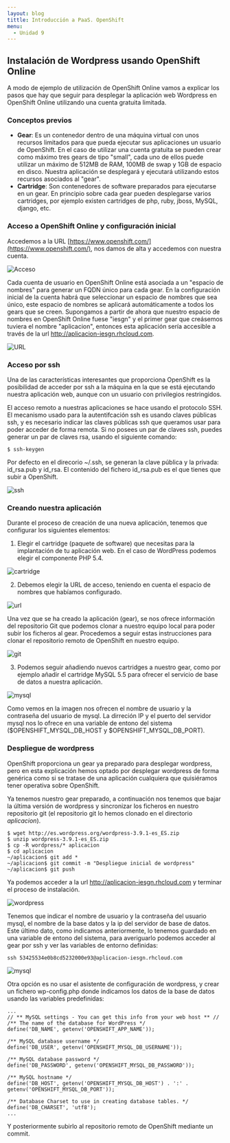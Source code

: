 ```yaml
---
layout: blog
tittle: Introducción a PaaS. OpenShift
menu:
  - Unidad 9
---
```


## Instalación de Wordpress usando OpenShift Online

A modo de ejemplo de utilización de OpenShift Online vamos a explicar los pasos
que hay que seguir para desplegar la aplicación web Wordpress en OpenShift
Online utilizando una cuenta gratuita limitada.

### Conceptos previos

* **Gear**: Es un contenedor dentro de una máquina virtual con unos recursos
  limitados para que pueda ejecutar sus aplicaciones un usuario de OpenShift. En
  el caso de utilizar una cuenta gratuita  se pueden crear como máximo tres
  gears de tipo "small", cada uno de ellos puede utilizar un máximo de 512MB de
  RAM, 100MB de swap y 1GB de espacio en disco. Nuestra aplicación se desplegará
  y ejecutará utilizando estos recursos asociados al "gear".
* **Cartridge**: Son contenedores de software preparados para ejecutarse en un
    gear. En principio sobre cada gear pueden desplegarse varios cartridges, por
    ejemplo existen cartridges de php, ruby, jboss, MySQL, django, etc.

### Acceso a OpenShift Online y configuración inicial

Accedemos a la URL [https://www.openshift.com/](https://www.openshift.com/), nos
damos de alta y accedemos con nuestra cuenta. 

![Acceso](img/openshift1.png)

Cada cuenta de usuario en OpenShift Online está asociada a un "espacio de
nombres" para generar un FQDN único para cada gear. En la configuración inicial
de la cuenta habrá que seleccionar un espacio de nombres que sea único, este
espacio de nombres se aplicará automáticamente a todos los gears que se
creen. Supongamos a partir de ahora que nuestro espacio de nombres en OpenShift
Online fuese "iesgn" y el primer gear que creásemos tuviera el nombre
"aplicacion", entonces esta aplicación sería accesible a través de la url
http://aplicacion-iesgn.rhcloud.com. 

![URL](img/openshift2.png)

### Acceso por ssh

Una de las características interesantes que proporciona OpenShift es la
posibilidad de acceder por ssh a la máquina en la que se está ejecutando
nuestra aplicación web, aunque con un usuario con privilegios restringidos.

El acceso remoto a nuestras aplicaciones se hace usando el protocolo SSH. El
mecanismo usado para la autentifcación ssh es usando claves públicas ssh, y es 
necesario indicar las claves públicas ssh que queramos usar para poder acceder
de forma remota. Si no posees un par de claves ssh, puedes generar un par de
claves rsa, usando el siguiente comando: 

    $ ssh-keygen

Por defecto en el direcorio ~/.ssh, se generan la clave pública y la privada:
id_rsa.pub y id_rsa. El contenido del fichero id_rsa.pub es el que tienes que
subir a OpenShift.

![ssh](img/openshift3.png)

### Creando nuestra aplicación

Durante el proceso de creación de una nueva aplicación, tenemos que configurar
los siguientes elementos:

1) Elegir el cartridge (paquete de software) que necesitas para la implantación 
de tu aplicación web. En el caso de WordPress podemos elegir el componente PHP
5.4.

![cartridge](img/openshift4.png)

2) Debemos elegir la URL de acceso, teniendo en cuenta el espacio de nombres que
habíamos configurado.

![url](img/openshift5.png)

Una vez que se ha creado la aplicación (gear), se nos ofrece información del
repositorio Git que podemos clonar a nuestro equipo local para poder subir los
ficheros al gear. Procedemos a seguir estas instrucciones para clonar el
repositorio remoto de OpenShift en nuestro equipo.

![git](img/openshift6.png)

3) Podemos seguir añadiendo nuevos cartridges a nuestro gear, como por ejemplo
añadir el cartridge MySQL 5.5 para ofrecer el servicio de base de datos a
nuestra aplicación.

![mysql](img/openshift7.png)

Como vemos en la imagen nos ofrecen el nombre de usuario y la contraseña del
usuario de mysql. La dirreción IP y el puerto del servidor mysql nos lo ofrece
en una variable de entono del sistema ($OPENSHIFT_MYSQL_DB_HOST y
$OPENSHIFT_MYSQL_DB_PORT).

### Despliegue de wordpress

OpenShift proporciona un gear ya preparado para desplegar wordpress, pero en
esta explicación hemos optado por desplegar wordpress de forma genérica como si
se tratase de una aplicación cualquiera que quisiéramos tener operativa sobre
OpenShift.

Ya tenemos nuestro gear preparado, a continuación nos tenemos que bajar la 
última versión de wordpress y sincronizar los ficheros en nuestro repositorio
git (el repositorio git lo hemos clonado en el directorio *aplicacion*). 

    $ wget http://es.wordpress.org/wordpress-3.9.1-es_ES.zip
    $ unzip wordpress-3.9.1-es_ES.zip
    $ cp -R wordpress/* aplicacion
    $ cd aplicacion 
    ~/aplicacion$ git add *
    ~/aplicacion$ git commit -m "Despliegue inicial de wordpress"
    ~/aplicacion$ git push

Ya podemos acceder a la url http://aplicacion-iesgn.rhcloud.com y terminar el
proceso de instalación.

![wordpress](img/openshift9.png)

Tenemos que indicar el nombre de usuario y la contraseña del usuario mysql, el
nombre de la base datos y la ip del servidor de base de datos. Este último dato,
como indicamos anteriormente, lo tenemos guardado en una variable de entono del
sistema, para averiguarlo podemos acceder al gear por ssh y ver las variables
de entorno definidas: 

    ssh 53425534e0b8cd5232000e93@aplicacion-iesgn.rhcloud.com

![mysql](img/openshift8.png)

Otra opción es no usar el asistente de configuración de wordpress, y crear un
fichero wp-config.php donde indicamos los datos de la base de datos usando las
variables predefinidas: 

    ...
    // ** MySQL settings - You can get this info from your web host ** //
    /** The name of the database for WordPress */
    define('DB_NAME', getenv('OPENSHIFT_APP_NAME'));
    
    /** MySQL database username */
    define('DB_USER', getenv('OPENSHIFT_MYSQL_DB_USERNAME'));
    
    /** MySQL database password */
    define('DB_PASSWORD', getenv('OPENSHIFT_MYSQL_DB_PASSWORD'));
    
    /** MySQL hostname */
    define('DB_HOST', getenv('OPENSHIFT_MYSQL_DB_HOST') . ':' . getenv('OPENSHIFT_MYSQL_DB_PORT'));
    
    /** Database Charset to use in creating database tables. */
    define('DB_CHARSET', 'utf8');
    ...

Y posteriormente subirlo al repositorio remoto de OpenShift mediante un commit.

